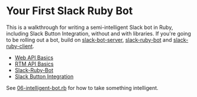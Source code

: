 Your First Slack Ruby Bot
=========================

This is a walkthrough for writing a semi-intelligent Slack bot in Ruby, including Slack Button Integration, without and with libraries. If you're going to be rolling out a bot, build on [slack-bot-server](https://github.com/dblock/slack-bot-server), [slack-ruby-bot](https://github.com/dblock/slack-ruby-bot) and [slack-ruby-client](https://github.com/dblock/slack-ruby-client).

* [Web API Basics](WEB.md)
* [RTM API Basics](RTM.md)
* [Slack-Ruby-Bot](BOT.md)
* [Slack Button Integration](BUTTON.md)

See [06-intelligent-bot.rb](06-intelligent-bot.rb) for how to take something intelligent.
